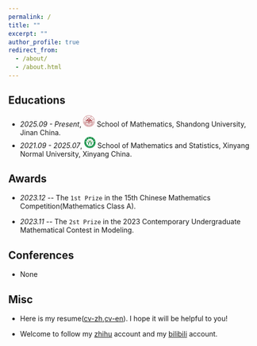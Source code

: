 ```yaml
---
permalink: /
title: ""
excerpt: ""
author_profile: true
redirect_from: 
  - /about/
  - /about.html
---
```


<h2 id='educations'> Educations </h2>


- *2025.09 - Present*, <a href="https://www.sdu.edu.cn/"><img class="svg" src="/images/SDU_logo.svg" width="23pt"></a> School of Mathematics, Shandong University, Jinan China. 
- *2021.09 - 2025.07*, <a href="https://www.xynu.edu.cn/"><img class="svg" src="/images/XYNU_logo.svg" width="23pt"></a> School of Mathematics and Statistics, Xinyang Normal University, Xinyang China. 

<!-- 
- *2021.09 - Present*, <a href="https://www.xynu.edu.cn/"><img class="svg" src="/images/XYNU_logo.svg" width="23pt"></a> School of Mathematics and Statistics, Xinyang Normal University, Xinyang China. 
  -->
<h2 id='haa'> Awards </h2>

- *2023.12* -- The `1st Prize` in the 15th Chinese Mathematics Competition(Mathematics Class A).

- *2023.11* -- The `2st Prize` in the 2023 Contemporary Undergraduate Mathematical Contest in Modeling.

<h2 id='conferences'> Conferences </h2>

- None

<h2 id='misc'> Misc </h2>

- Here is my resume([cv-zh](/ref/cv.pdf),[cv-en](/ref/cv-en.pdf)). I hope it will be helpful to you!

- Welcome to follow my [zhihu](https://www.zhihu.com/people/truth-26-44) account and my [bilibili](https://space.bilibili.com/516695104?spm_id_from=333.788.0.0) account.

